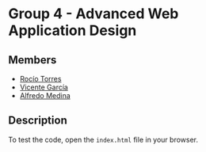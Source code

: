# Group 4 - Advanced Web Application Design
## Members
- [Rocío Torres](https://github.com/gore26)
- [Vicente García](https://github.com/VicenteGM123)
- [Alfredo Medina](https://github.com/AlfreMK)

## Description
To test the code, open the `index.html` file in your browser.
